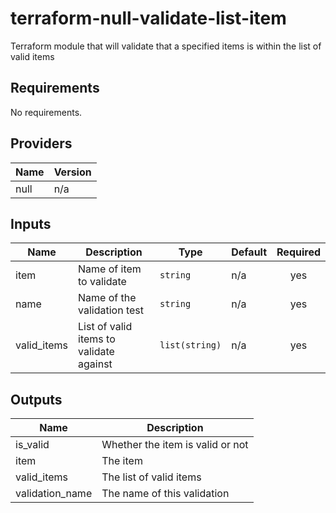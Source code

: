 # terraform-null-validate-list-item

Terraform module that will validate that a specified items is within the list of valid items

<!-- BEGIN TFDOCS -->
## Requirements

No requirements.

## Providers

| Name | Version |
|------|---------|
| null | n/a |

## Inputs

| Name | Description | Type | Default | Required |
|------|-------------|------|---------|:--------:|
| item | Name of item to validate | `string` | n/a | yes |
| name | Name of the validation test | `string` | n/a | yes |
| valid\_items | List of valid items to validate against | `list(string)` | n/a | yes |

## Outputs

| Name | Description |
|------|-------------|
| is\_valid | Whether the item is valid or not |
| item | The item |
| valid\_items | The list of valid items |
| validation\_name | The name of this validation |

<!-- END TFDOCS -->
